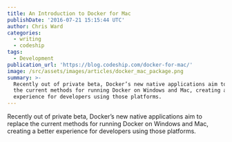 ```yaml
---
title: An Introduction to Docker for Mac
publishDate: '2016-07-21 15:15:44 UTC'
author: Chris Ward
categories:
  - writing
  - codeship
tags:
  - Development
publication_url: 'https://blog.codeship.com/docker-for-mac/'
image: /src/assets/images/articles/docker_mac_package.png
summary: >-
  Recently out of private beta, Docker’s new native applications aim to replace
  the current methods for running Docker on Windows and Mac, creating a better
  experience for developers using those platforms.
---
```

Recently out of private beta, Docker’s new native applications aim to replace the current methods for running Docker on Windows and Mac, creating a better experience for developers using those platforms.

